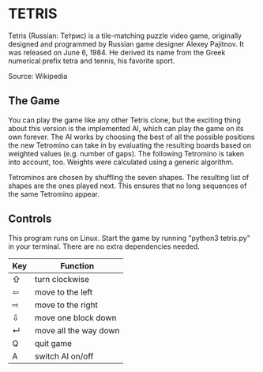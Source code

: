 # TETRIS

Tetris (Russian: Те́трис) is a tile-matching puzzle video game, originally designed and programmed by Russian game designer Alexey Pajitnov. It was released on June 6, 1984. He derived its name from the Greek numerical prefix tetra and tennis, his favorite sport. 

Source: Wikipedia

## The Game

You can play the game like any other Tetris clone, but the exciting thing about this version is the implemented AI, which can play the game on its own forever. The AI works by choosing the best of all the possible positions the new Tetromino can take in by evaluating the resulting boards based on weighted values (e.g. number of gaps). The following Tetromino is taken into account, too. Weights were calculated using a generic algorithm.

Tetrominos are chosen by shuffling the seven shapes. The resulting list of shapes are the ones played next. This ensures that no long sequences of the same Tetromino appear.

## Controls

This program runs on Linux. Start the game by running "python3 tetris.py" in your terminal. There are no extra dependencies needed. 

Key | Function
----|---------
⇧ | turn clockwise
⇦ | move to the left
⇨ | move to the right
⇩ | move one block down
↵ | move all the way down
Q | quit game
A | switch AI on/off
